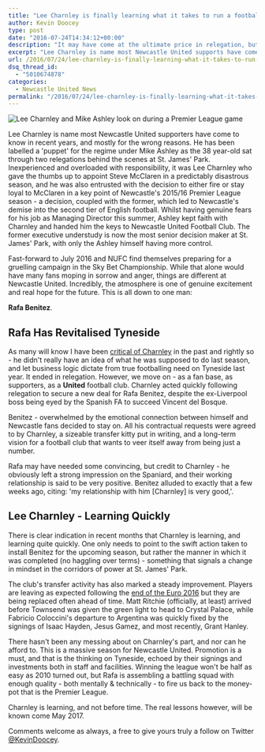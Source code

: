 ```yaml
---
title: "Lee Charnley is finally learning what it takes to run a football club"
author: Kevin Doocey
type: post
date: "2016-07-24T14:34:12+00:00"
description: "It may have come at the ultimate price in relegation, but Newcastle United's Managing Director Lee Charnley is finally learning how to run a football club."
excerpt: "Lee Charnley is name most Newcastle United supports have come to know in recent years, and mostly for the wrong reasons. He has been labelled a 'puppet' for the regime under Mike Ashley as the 38 year-old sat through two relegations behind the scenes at St. James' Park.."
url: /2016/07/24/lee-charnley-is-finally-learning-what-it-takes-to-run-a-football-club/
dsq_thread_id:
  - "5010674878"
categories:
  - Newcastle United News
permalink: "/2016/07/24/lee-charnley-is-finally-learning-what-it-takes-to-run-a-football-club/"
---
```


![Lee Charnley and Mike Ashley look on during a Premier League game](http://www.tynetime.com/wp-content/uploads/2016/07/Lee-Charnley-NUFC-Championship.jpg "Charnley - Beginning to learn how to run a football club properly but at the cost of relegation")

Lee Charnley is name most Newcastle United supporters have come to know in recent years, and mostly for the wrong reasons. He has been labelled a 'puppet' for the regime under Mike Ashley as the 38 year-old sat through two relegations behind the scenes at St. James' Park. Inexperienced and overloaded with responsibility, it was Lee Charnley who gave the thumbs up to appoint Steve McClaren in a predictably disastrous season, and he was also entrusted with the decision to either fire or stay loyal to McClaren in a key point of Newcastle's 2015/16 Premier League season - a decision, coupled with the former, which led to Newcastle's demise into the second tier of English football. Whilst having genuine fears for his job as Managing Director this summer, Ashley kept faith with Charnley and handed him the keys to Newcastle United Football Club. The former executive understudy is now the most senior decision maker at St. James' Park, with only the Ashley himself having more control.

Fast-forward to July 2016 and NUFC find themselves preparing for a gruelling campaign in the Sky Bet Championship. While that alone would have many fans moping in sorrow and anger, things are different at Newcastle United. Incredibly, the atmosphere is one of genuine excitement and real hope for the future. This is all down to one man:

**Rafa Benitez**.

## Rafa Has Revitalised Tyneside

As many will know I have been [critical of Charnley][1] in the past and rightly so - he didn't really have an idea of what he was supposed to do last season, and let business logic dictate from true footballing need on Tyneside last year. It ended in relegation. However, we move on - as a fan base, as supporters, as a&nbsp;**United** football club. Charnley acted quickly following relegation to secure a new deal for Rafa Benitez, despite the ex-Liverpool boss&nbsp;being eyed by&nbsp;the Spanish FA to succeed Vincent del Bosque.

Benitez - overwhelmed by the emotional connection between himself and Newcastle fans&nbsp;decided to stay on. All his contractual requests were agreed to by Charnley, a sizeable transfer kitty put in writing, and a long-term vision for a football club that wants to veer itself away from being just a number.

Rafa may have needed some convincing, but credit to Charnley - he obviously left a strong impression on the Spaniard, and their working relationship is said to be very positive. Benitez alluded to exactly that a few weeks ago, citing:&nbsp;'my relationship with him [Charnley] is very good,'.

## Lee Charnley - Learning Quickly

There is clear indication in recent months that Charnley is learning, and learning quite quickly. One only needs to point to the swift action taken to install Benitez for the upcoming season, but rather the manner in which it was completed (no haggling over terms) - something that signals a change in mindset in the corridors of power at St. James' Park.

The club's transfer activity has also marked a steady improvement. Players are leaving as expected following the [end of the Euro 2016][2] but they are being replaced often ahead of time. Matt Ritchie (officially, at least) arrived before Townsend was given the green light to head to Crystal Palace, while Fabricio Coloccini's departure to Argentina was quickly fixed by the signings of Isaac Hayden, Jesus Gamez, and most recently, Grant Hanley.

There hasn't been any messing about on Charnley's part, and nor can he afford to. This is a massive season for Newcastle United. Promotion is a must, and that is the thinking on Tyneside, echoed by their signings and investments both in staff and facilities. Winning the league won't be half as easy as 2010 turned out, but Rafa is assembling a battling squad with enough quality - both mentally & technically - to fire us back to the money-pot that is the Premier League.

Charnley is learning, and not before time. The real lessons however, will be known come May 2017.

Comments welcome as always, a free to give yours truly a follow on Twitter [@KevinDoocey][3].

 [1]: http://www.tynetime.com/2015/06/22/lee-charnley-wrong-man-in-the-wrong-position-at-the-wrong-time/
 [2]: http://www.tynetime.com/2016/06/22/fixtures-list-newcastle-united/
 [3]: https://twitter.com/kevindoocey
